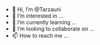 - 👋 Hi, I’m @Tarzauni
- 👀 I’m interested in ...
- 🌱 I’m currently learning ...
- 💞️ I’m looking to collaborate on ...
- 📫 How to reach me ...

<!---
Tarzauni/Tarzauni is a ✨ special ✨ repository because its `README.md` (this file) appears on your GitHub profile.
You can click the Preview link to take a look at your changes.
--->

